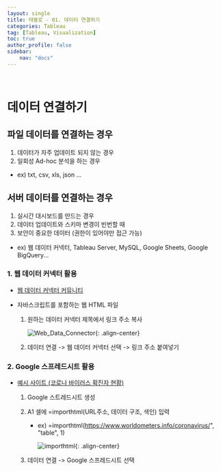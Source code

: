 ```yaml
---
layout: single
title: 태블로 - 01. 데이터 연결하기
categories: Tableau
tag: [Tableau, Visualization]
toc: true 
author_profile: false
sidebar:
    nav: "docs"
---
```


<br/>

# 데이터 연결하기

## 파일 데이터를 연결하는 경우

1. 데이터가 자주 업데이트 되지 않는 경우
2. 일회성 Ad-hoc 분석을 하는 경우

- ex) txt, csv, xls, json ...





## 서버 데이터를 연결하는 경우

1. 실시간 대시보드를 만드는 경우
2.  데이터 업데이트와 스키마 변경이 빈번할 때
3. 보안이 중요한 데이터 (권한이 있어야만 접근 가능)

- ex) 웹 데이터 커넥터, Tableau Server, MySQL, Google Sheets, Google BigQuery...



### 1. 웹 데이터 커넥터 활용

- [웹 데이터 커넥터 커뮤니티](https://tableau.github.io/webdataconnector/community/)

- 자바스크립트를 포함하는 웹 HTML 파일

  1. 원하는 데이터 커넥터 제목에서 링크 주소 복사

     ![Web_Data_Connector](https://user-images.githubusercontent.com/97505799/154030343-de88fe8b-978a-44d3-abc0-91fba87044fc.PNG){: .align-center}

  2. 데이터 연결 -> 웹 데이터 커넥터 선택 -> 링크 주소 붙여넣기





### 2. Google 스프레드시트 활용

- [예시 사이트 (코로나 바이러스 확진자 현황)](https://www.worldometers.info/coronavirus)

  1. Google 스트레드시트 생성

  2. A1 셀에 =importhtml(URL주소, 데이터 구조, 색인) 입력

     - ex) =importhtml(https://www.worldometers.info/coronavirus/", "table", 1)

       ![importhtml](https://user-images.githubusercontent.com/97505799/154034169-d96dca82-a844-46b7-97e7-f0a79ae303ff.PNG){: .align-center}

  3. 데이터 연결 -> Google 스프레드시트 선택
